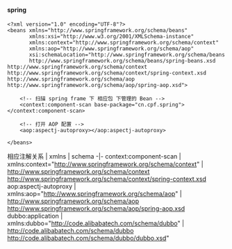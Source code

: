 #### spring

```
<?xml version="1.0" encoding="UTF-8"?>
<beans xmlns="http://www.springframework.org/schema/beans"
       xmlns:xsi="http://www.w3.org/2001/XMLSchema-instance"
       xmlns:context="http://www.springframework.org/schema/context"
       xmlns:aop="http://www.springframework.org/schema/aop"
       xsi:schemaLocation="http://www.springframework.org/schema/beans
       http://www.springframework.org/schema/beans/spring-beans.xsd http://www.springframework.org/schema/context http://www.springframework.org/schema/context/spring-context.xsd http://www.springframework.org/schema/aop http://www.springframework.org/schema/aop/spring-aop.xsd">

    <!-- 扫描 spring frame 下 相应包 下管理的 Bean -->
    <context:component-scan base-package="cn.cpf.spring"></context:component-scan>

    <!-- 打开 AOP 配置 -->
    <aop:aspectj-autoproxy></aop:aspectj-autoproxy>

</beans>
```

相应注解关系 | xmlns | schema
-|-
context:component-scan | xmlns:context="http://www.springframework.org/schema/context" | http://www.springframework.org/schema/context http://www.springframework.org/schema/context/spring-context.xsd
aop:aspectj-autoproxy | xmlns:aop="http://www.springframework.org/schema/aop" | http://www.springframework.org/schema/aop http://www.springframework.org/schema/aop/spring-aop.xsd
dubbo:application | xmlns:dubbo="http://code.alibabatech.com/schema/dubbo" | http://code.alibabatech.com/schema/dubbo http://code.alibabatech.com/schema/dubbo/dubbo.xsd"
